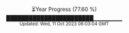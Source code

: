 <p align="center">
⏳Year Progress (77.60 %) <br>
███████████████████████▁▁▁▁▁▁▁ <br>
<sub>Updated: Wed, 11 Oct 2023 06:03:04 GMT</sub>
</p>

